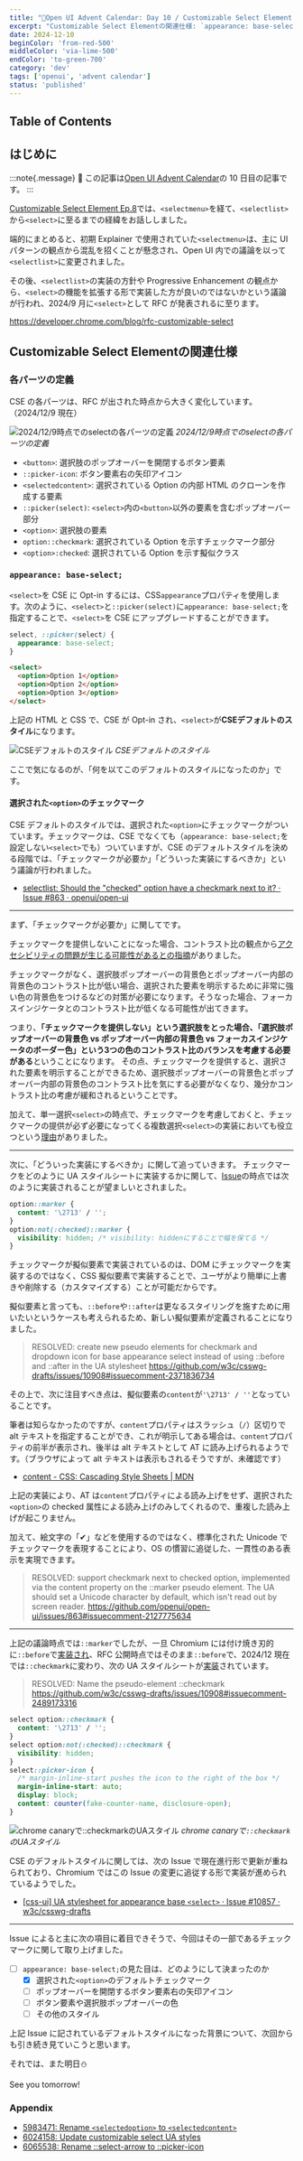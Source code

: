 ```yaml
---
title: "🎄Open UI Advent Calendar: Day 10 / Customizable Select Element Ep.8"
excerpt: "Customizable Select Elementの関連仕様: `appearance: base-select;` - 選択された`<option>`のデフォルトチェックマークのスタイルはどうやって決まったのか"
date: 2024-12-10
beginColor: 'from-red-500'
middleColor: 'via-lime-500'
endColor: 'to-green-700'
category: 'dev'
tags: ['openui', 'advent calendar']
status: 'published'
---
```

## Table of Contents

## はじめに

:::note{.message}
🎄 この記事は[Open UI Advent Calendar](https://adventar.org/calendars/10293)の 10 日目の記事です。
:::

[Customizable Select Element Ep.8](https://blog.sakupi01.com/dev/articles/2024-openui-advent-8)では、`<selectmenu>`を経て、`<selectlist>`から`<select>`に至るまでの経緯をお話ししました。

端的にまとめると、初期 Explainer で使用されていた`<selectmenu>`は、主に UI パターンの観点から混乱を招くことが懸念され、Open UI 内での議論を以って`<selectlist>`に変更されました。

その後、`<selectlist>`の実装の方針や Progressive Enhancement の観点から、`<select>`の機能を拡張する形で実装した方が良いのではないかという議論が行われ、2024/9 月に`<select>`として RFC が発表されるに至ります。

<https://developer.chrome.com/blog/rfc-customizable-select>

## Customizable Select Elementの関連仕様

### 各パーツの定義

CSE の各パーツは、RFC が出された時点から大きく変化しています。
（2024/12/9 現在）

![2024/12/9時点でのselectの各パーツの定義](../../../../assets/images/select-anatomy.png)
*2024/12/9時点でのselectの各パーツの定義*

- `<button>`: 選択肢のポップオーバーを開閉するボタン要素
- `::picker-icon`: ボタン要素右の矢印アイコン
- `<selectedcontent>`: 選択されている Option の内部 HTML のクローンを作成する要素
- `::picker(select)`: `<select>`内の`<button>`以外の要素を含むポップオーバー部分
- `<option>`: 選択肢の要素
- `option::checkmark`: 選択されている Option を示すチェックマーク部分
- `<option>:checked`: 選択されている Option を示す擬似クラス

### `appearance: base-select;`

`<select>`を CSE に Opt-in するには、CSS`appearance`プロパティを使用します。次のように、`<select>`と`::picker(select)`に`appearance: base-select;`を指定することで、`<select>`を CSE にアップグレードすることができます。

```css
select, ::picker(select) {
  appearance: base-select;
}
```

```html
<select>
  <option>Option 1</option>
  <option>Option 2</option>
  <option>Option 3</option>
</select>
```

上記の HTML と CSS で、CSE が Opt-in され、`<select>`が**CSEデフォルトのスタイル**になります。

![CSEデフォルトのスタイル](../../../../assets/images/default-cse.png)
*CSEデフォルトのスタイル*

ここで気になるのが、「何を以てこのデフォルトのスタイルになったのか」です。

#### 選択された`<option>`のチェックマーク

CSE デフォルトのスタイルでは、選択された`<option>`にチェックマークがついています。チェックマークは、CSE でなくても（`appearance: base-select;`を設定しない`<select>`でも）ついていますが、CSE のデフォルトスタイルを決める段階では、「チェックマークが必要か」「どういった実装にするべきか」という議論が行われました。

- [selectlist: Should the "checked" option have a checkmark next to it? · Issue #863 · openui/open-ui](https://github.com/openui/open-ui/issues/863)

***

まず、「チェックマークが必要か」に関してです。

チェックマークを提供しないことになった場合、コントラスト比の観点から[アクセシビリティの問題が生じる可能性があるとの指摘](https://github.com/openui/open-ui/issues/863#issuecomment-1749825505)がありました。

チェックマークがなく、選択肢ポップオーバーの背景色とポップオーバー内部の背景色のコントラスト比が低い場合、選択された要素を明示するために非常に強い色の背景色をつけるなどの対策が必要になります。そうなった場合、フォーカスインジケータとのコントラスト比が低くなる可能性が出てきます。

つまり、**「チェックマークを提供しない」という選択肢をとった場合、「選択肢ポップオーバーの背景色 vs ポップオーバー内部の背景色 vs フォーカスインジケータのボーダー色」という3つの色のコントラスト比のバランスを考慮する必要がある**ということになります。
その点、チェックマークを提供すると、選択された要素を明示することができるため、選択肢ポップオーバーの背景色とポップオーバー内部の背景色のコントラスト比を気にする必要がなくなり、幾分かコントラスト比の考慮が緩和されるということです。

加えて、単一選択`<select>`の時点で、チェックマークを考慮しておくと、チェックマークの提供が必ず必要になってくる複数選択`<select>`の実装においても役立つという[理由](https://github.com/openui/open-ui/issues/863#issuecomment-2103160295)がありました。

***

次に、「どういった実装にするべきか」に関して追っていきます。
チェックマークをどのように UA スタイルシートに実装するかに関して、[Issue](https://github.com/openui/open-ui/issues/863)の時点では次のように実装されることが望ましいとされました。

```css
option::marker {
  content: '\2713' / '';
}
option:not(:checked)::marker {
  visibility: hidden; /* visibility: hiddenにすることで幅を保てる */
}
```

チェックマークが擬似要素で実装されているのは、DOM にチェックマークを実装するのではなく、CSS 擬似要素で実装することで、ユーザがより簡単に上書きや削除する（カスタマイズする）ことが可能だからです。

擬似要素と言っても、`::before`や`::after`は更なるスタイリングを施すために用いたいというケースも考えられるため、新しい擬似要素が定義されることになりました。

> RESOLVED: create new pseudo elements for checkmark and dropdown icon for base appearance select instead of using ::before and ::after in the UA stylesheet
> <https://github.com/w3c/csswg-drafts/issues/10908#issuecomment-2371836734>

その上で、次に注目すべき点は、擬似要素の`content`が`'\2713' / ''`となっていることです。

筆者は知らなかったのですが、`content`プロパティはスラッシュ（`/`）区切りで alt テキストを指定することができ、これが明示してある場合は、`content`プロパティの前半が表示され、後半は alt テキストとして AT に読み上げられるようです。（ブラウザによって alt テキストは表示もされるそうですが、未確認です）

- [content - CSS: Cascading Style Sheets | MDN](https://developer.mozilla.org/en-US/docs/Web/CSS/content#alternative_text)

上記の実装により、AT は`content`プロパティによる読み上げをせず、選択された`<option>`の checked 属性による読み上げのみしてくれるので、重複した読み上げが起こりません。

加えて、絵文字の「✔︎」などを使用するのではなく、標準化された Unicode でチェックマークを表現することにより、OS の慣習に追従した、一貫性のある表示を実現できます。

> RESOLVED: support checkmark next to checked option, implemented via the content property on the ::marker pseudo element. The UA should set a Unicode character by default, which isn't read out by screen reader.
> <https://github.com/openui/open-ui/issues/863#issuecomment-2127775634>

***

上記の議論時点では`::marker`でしたが、一旦 Chromium には付け焼き刃的に`::before`で[実装され](https://chromium-review.googlesource.com/c/chromium/src/+/5578818)、RFC 公開時点ではそのまま`::before`で、2024/12 現在では`::checkmark`に変わり、次の UA スタイルシートが[実装](https://chromium-review.googlesource.com/c/chromium/src/+/6043233)されています。

> RESOLVED: Name the pseudo-element ::checkmark
> <https://github.com/w3c/csswg-drafts/issues/10908#issuecomment-2489173316>

```css
select option::checkmark {
  content: '\2713' / '';
}
select option:not(:checked)::checkmark {
  visibility: hidden;
}
select::picker-icon {
  /* margin-inline-start pushes the icon to the right of the box */
  margin-inline-start: auto;
  display: block;
  content: counter(fake-counter-name, disclosure-open);
}
```

![chrome canaryで`::checkmark`のUAスタイル](../../../../assets/images/ua-style-checkmark.png)
*chrome canaryで`::checkmark`のUAスタイル*

CSE のデフォルトスタイルに関しては、次の Issue で現在進行形で更新が重ねられており、Chromium ではこの Issue の変更に追従する形で実装が進められているようでした。

- [[css-ui] UA stylesheet for appearance base `<select>` · Issue #10857 · w3c/csswg-drafts](https://github.com/w3c/csswg-drafts/issues/10857)

***

Issue によると主に次の項目に着目できそうで、今回はその一部であるチェックマークに関して取り上げました。

- [ ] `appearance: base-select;`の見た目は、どのようにして決まったのか
  - [x] 選択された`<option>`のデフォルトチェックマーク
  - [ ] ポップオーバーを開閉するボタン要素右の矢印アイコン
  - [ ] ボタン要素や選択肢ポップオーバーの色
  - [ ] その他のスタイル

上記 Issue に記されているデフォルトスタイルになった背景について、次回からも引き続き見ていこうと思います。

それでは、また明日⛄

See you tomorrow!

### Appendix

- [5983471: Rename `<selectedoption>` to `<selectedcontent>`](https://chromium-review.googlesource.com/c/chromium/src/+/5983471)
- [6024158: Update customizable select UA styles](https://chromium-review.googlesource.com/c/chromium/src/+/6024158)
- [6065538: Rename ::select-arrow to ::picker-icon](https://chromium-review.googlesource.com/c/chromium/src/+/6065538)
